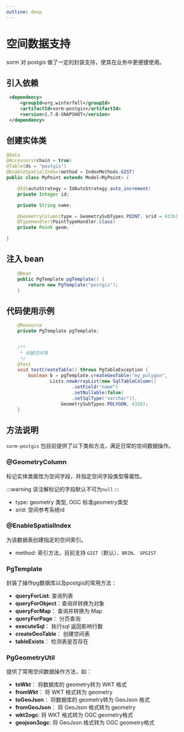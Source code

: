 ```yaml
---
outline: deep
---
```


# 空间数据支持

sorm 对 postgis 做了一定的封装支持，使其在业务中更便捷使用。

## 引入依赖

```xml
 <dependency>
     <groupId>org.winterfell</groupId>
     <artifactId>sorm-postgis</artifactId>
     <version>1.7.0-SNAPSHOT</version>
 </dependency>
```

## 创建实体类

```java {3,4,12-14}
@Data
@Accessors(chain = true)
@Table(ds = "postgis")
@EnableSpatialIndex(method = IndexMethods.GIST)
public class MyPoint extends Model<MyPoint> {

    @Id(autoStrategy = IdAutoStrategy.auto_increment)
    private Integer id;

    private String name;

    @GeometryColumn(type = GeometrySubTypes.POINT, srid = 4326)
    @TypeHandler(PointTypeHandler.class)
    private Point geom;

}
```

## 注入 bean

```java
    @Bean
    public PgTemplate pgTemplate() {
        return new PgTemplate("postgis");
    }
```

## 代码使用示例

```java
    @Resource
    private PgTemplate pgTemplate;


    /**
     * 创建空间表
     */
    @Test
    void testCreateTable() throws PgTableException {
        boolean b = pgTemplate.createGeoTable("my_polygon",
                Lists.newArrayList(new SqlTableColumn()
                        .setField("name")
                        .setNullable(false)
                        .setSqlType("varchar")), 
                    GeometrySubTypes.POLYGON, 4326);
    }
```

## 方法说明
`sorm-postgis` 包目前提供了以下类和方法，满足日常的空间数据操作。

### @GeometryColumn

标记实体类属性为空间字段，并指定空间字段类型等属性。

:::warning
该注解标记的字段默认不可为`null`
:::

- type: geometry 类型, OGC 标准geometry类型
- srid: 空间参考系统id


### @EnableSpatialIndex

为该数据表创建指定的空间索引。

- method: 索引方法，目前支持 `GIST`（默认）、`BRIN`、 `SPGIST` 


### PgTemplate
封装了操作pg数据库以及postgis的常用方法：

- **queryForList**: 查询列表
- **queryForObject**：查询并转换为对象
- **queryForMap**： 查询并转换为 Map
- **queryForPage**： 分页查询
- **executeSql**： 执行sql 返回影响行数
- **createGeoTable**： 创建空间表
- **tableExists**： 检测表是否存在



### PgGeometryUtil

提供了常用空间数据操作方法，如：

- **toWkt**： 将数据库的 geometry转为 WKT 格式
- **fromWkt**： 将 WKT 格式转为 geometry
- **toGeoJson**： 将数据库的 geometry转为 GeoJson 格式
- **fromGeoJson**： 将 GeoJson 格式转为 geometry
- **wkt2ogc**: 将 WKT 格式转为 OGC geometry格式
- **geojson3ogc**: 将 GeoJson 格式转为 OGC geometry格式

